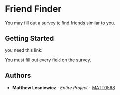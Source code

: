 # Friend Finder

You may fill out a survey to find friends similar to you.

## Getting Started

you need this link: 

You must fill out every field on the survey.

## Authors

* **Matthew Lesniewicz** - *Entire Project* - [MATT0568](https://github.com/MATT0568)
